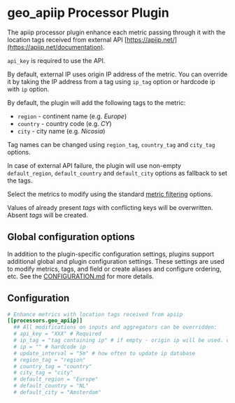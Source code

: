# geo_apiip Processor Plugin

The apiip processor plugin enhance each metric passing through it with the location tags received from external API [https://apiip.net/](https://apiip.net/documentation).

`api_key` is required to use the API.

By default, external IP uses origin IP address of the metric. You can 
override it by taking the IP address from a tag using `ip_tag` option
or hardcode ip with `ip` option.

By default, the plugin will add the following tags to the metric:

- `region` - continent name (e.g. *Europe*)
- `country` - country code (e.g. *CY*)
- `city` - city name (e.g. *Nicosia*)

Tag names can be changed using `region_tag`, `country_tag` and `city_tag` 
options.

In case of external API failure, the plugin will use non-empty 
`default_region`, `default_country` and `default_city` options as fallback to 
set the tags.

Select the metrics to modify using the standard [metric
filtering](../../../docs/CONFIGURATION.md#metric-filtering) options.

Values of  already present *tags* with conflicting keys will be overwritten. Absent *tags* will be created.

## Global configuration options <!-- @/docs/includes/plugin_config.md -->

In addition to the plugin-specific configuration settings, plugins support
additional global and plugin configuration settings. These settings are used to
modify metrics, tags, and field or create aliases and configure ordering, etc.
See the [CONFIGURATION.md][CONFIGURATION.md] for more details.

[CONFIGURATION.md]: ../../../docs/CONFIGURATION.md

## Configuration

```toml @sample.conf
# Enhance metrics with location tags received from apiip
[[processors.geo_apiip]]
  ## All modifications on inputs and aggregators can be overridden:
  # api_key = "XXX" # Required
  # ip_tag = "tag containing ip" # if empty - origin ip will be used. overridden by ip
  # ip = "" # hardcode ip
  # update_interval = "5m" # how often to update ip database
  # region_tag = "region"
  # country_tag = "country"
  # city_tag = "city"
  # default_region = "Europe"
  # default_country = "NL"
  # default_city = "Amsterdam"
```

